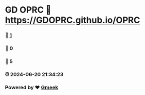 # GD OPRC :link: https://GDOPRC.github.io/OPRC 
### :page_facing_up: [1](https://GDOPRC.github.io/OPRC/tag.html) 
### :speech_balloon: 0 
### :hibiscus: 5 
### :alarm_clock: 2024-06-20 21:34:23 
### Powered by :heart: [Gmeek](https://github.com/Meekdai/Gmeek)
